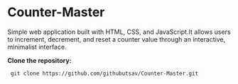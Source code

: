 # Counter-Master
Simple web application built with HTML, CSS, and JavaScript.It allows users to increment, decrement, and reset a counter value through an interactive, minimalist interface.

**Clone the repository:**

```
 git clone https://github.com/githubutsav/Counter-Master.git
```
